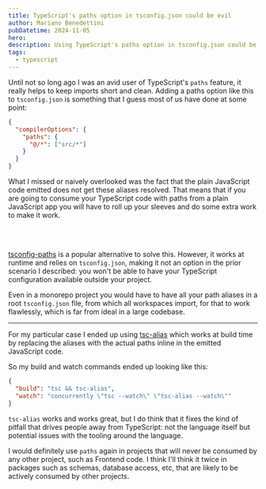 ```yaml
---
title: TypeScript's paths option in tsconfig.json could be evil
author: Mariano Benedettini
pubDatetime: 2024-11-05
hero: 
description: Using TypeScript's paths option in tsconfig.json could be problematic in some scenarios.
tags:
  - typescript
---
```


Until not so long ago I was an avid user of TypeScript's `paths` feature, it
really helps to keep imports short and clean. Adding a paths option like this to
`tsconfig.json` is something that I guess most of us have done at some point:

```json
{
  "compilerOptions": {
    "paths": {
      "@/*": ["src/*"]
    }
  }
}
```

What I missed or naively overlooked was the fact that the plain JavaScript code
emitted does not get these aliases resolved. That means that if you are going to
consume your TypeScript code with paths from a plain JavaScript app you will
have to roll up your sleeves and do some extra work to make it work.

<br></br>

[tsconfig-paths](https://github.com/dividab/tsconfig-paths) is a popular
alternative to solve this. However, it works at runtime and relies on
`tsconfig.json`, making it not an option in the prior scenario I described: you
won't be able to have your TypeScript configuration available outside your
project.

Even in a monorepo project you would have to have all your path aliases in a
root `tsconfig.json` file, from which all workspaces import, for that to work
flawlessly, which is far from ideal in a large codebase.

<hr></hr>

For my particular case I ended up using
[tsc-alias](https://github.com/justkey007/tsc-alias) which works at build time
by replacing the aliases with the actual paths inline in the emitted JavaScript
code.

So my build and watch commands ended up looking like this:

```json
{
  "build": "tsc && tsc-alias",
  "watch": "concurrently \"tsc --watch\" \"tsc-alias --watch\""
}
```

`tsc-alias` works and works great, but I do think that it fixes the kind of
pitfall that drives people away from TypeScript: not the language itself but
potential issues with the tooling around the language.

I would definitely use `paths` again in projects that will never be consumed by
any other project, such as Frontend code. I think I'll think it twice in
packages such as schemas, database access, etc, that are likely to be actively
consumed by other projects.
